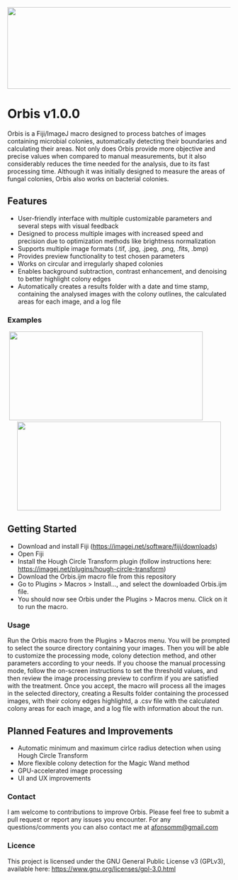 <p align="center">
  <img src="https://user-images.githubusercontent.com/62797431/229082913-834277f7-fd01-448f-b3e2-8d1d750e48d6.png" width="544" height="184">
</p>

# Orbis v1.0.0
Orbis is a Fiji/ImageJ macro designed to process batches of images containing microbial colonies, automatically detecting their boundaries and calculating their areas. 
Not only does Orbis provide more objective and precise values when compared to manual measurements, but it also considerably reduces the time needed for the analysis, due to its fast processing time.
Although it was initially designed to measure the areas of fungal colonies, Orbis also works on bacterial colonies.


## Features
- User-friendly interface with multiple customizable parameters and several steps with visual feedback
- Designed to process multiple images with increased speed and precision due to optimization methods like brightness normalization
- Supports multiple image formats (.tif, .jpg, .jpeg, .png, .fits, .bmp)
- Provides preview functionality to test chosen parameters
- Works on circular and irregularly shaped colonies
- Enables background subtraction, contrast enhancement, and denoising to better highlight colony edges
- Automatically creates a results folder with a date and time stamp, containing the analysed images with the colony outlines, the calculated areas for each image, and a log file

### Examples
<p align="center">
  <img src="https://user-images.githubusercontent.com/62797431/229086494-061b8f57-d8ee-40b9-88e1-b6bed70d3f08.png" width="437" height="200">
  &nbsp;&nbsp;&nbsp;&nbsp;&nbsp;&nbsp;&nbsp;&nbsp;&nbsp;&nbsp;&nbsp;&nbsp;&nbsp;&nbsp;
  <img src="https://user-images.githubusercontent.com/62797431/229085345-d427e796-7cf0-4c8f-8d4d-681543102028.png" width="460" height="200">
</p>


## Getting Started
- Download and install Fiji (https://imagej.net/software/fiji/downloads)
- Open Fiji
- Install the Hough Circle Transform plugin (follow instructions here: https://imagej.net/plugins/hough-circle-transform)
- Download the Orbis.ijm macro file from this repository
- Go to Plugins > Macros > Install..., and select the downloaded Orbis.ijm file.
- You should now see Orbis under the Plugins > Macros menu. Click on it to run the macro.

### Usage
Run the Orbis macro from the Plugins > Macros menu. You will be prompted to select the source directory containing your images. 
Then you will be able to customize the processing mode, colony detection method, and other parameters according to your needs.
If you choose the manual processing mode, follow the on-screen instructions to set the threshold values, and then review the image processing preview to confirm if you are satisfied with the treatment.
Once you accept, the macro will process all the images in the selected directory, creating a Results folder containing the processed images, with their colony edges highlightd,
a .csv file with the calculated colony areas for each image, and a log file with information about the run.

## Planned Features and Improvements
- Automatic minimum and maximum cirlce radius detection when using Hough Circle Transform
- More flexible colony detection for the Magic Wand method
- GPU-accelerated image processing
- UI and UX improvements

### Contact
I am welcome to contributions to improve Orbis. Please feel free to submit a pull request or report any issues you encounter. For any questions/comments you can also contact me at afonsomm@gmail.com

### Licence
This project is licensed under the GNU General Public License v3 (GPLv3), available here: https://www.gnu.org/licenses/gpl-3.0.html
